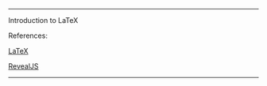 <p align="center">


---

Introduction to LaTeX
 

References:


  <a href="https://www.latex-project.org/"> LaTeX

  
  <a href="https://revealjs.com"> RevealJS
    
---
